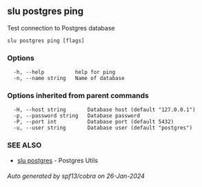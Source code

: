 ## slu postgres ping

Test connection to Postgres database

```
slu postgres ping [flags]
```

### Options

```
  -h, --help          help for ping
  -n, --name string   Name of database
```

### Options inherited from parent commands

```
  -H, --host string       Database host (default "127.0.0.1")
  -p, --password string   Database password
  -P, --port int          Database port (default 5432)
  -u, --user string       Database user (default "postgres")
```

### SEE ALSO

* [slu postgres](slu_postgres.md)	 - Postgres Utils

###### Auto generated by spf13/cobra on 26-Jan-2024
